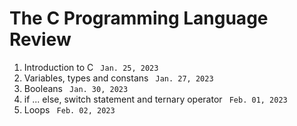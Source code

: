 <h1> The <strong> C </strong> Programming Language Review </h1>
<ol>
 <li> Introduction to C <code> Jan. 25, 2023 </code>  </li>
 <li> Variables, types and constans <code> Jan. 27, 2023 </code> </li>
 <li> Booleans <code> Jan. 30, 2023 </code> </li>
 <li> if ... else, switch statement and ternary operator <code> Feb. 01, 2023 </code> </li>
 <li> Loops <code> Feb. 02, 2023 </code> </li>
</ol> 
